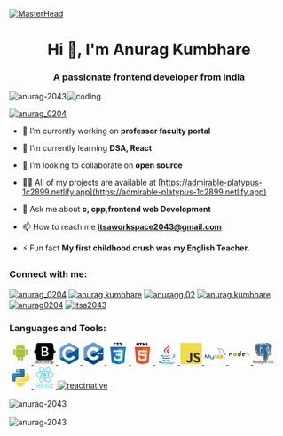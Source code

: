 [![MasterHead](https://mir-s3-cdn-cf.behance.net/project_modules/1400/6c0f9b95746151.5e9ecde69599e.gif)](https://admirable-platypus-1c2899.netlify.app)
<h1 align="center">Hi 👋, I'm Anurag Kumbhare</h1>
<h3 align="center">A passionate frontend developer from India</h3>
<img align="right" alt="coding" width="400" src="https://media.tenor.com/YNqsJbmb_yMAAAAd/coding.gif"

<p align="left"> <img src="https://komarev.com/ghpvc/?username=anurag-2043&label=Profile%20views&color=0e75b6&style=flat" alt="anurag-2043" /> </p>

<p align="left"> <a href="https://twitter.com/anurag_0204" target="blank"><img src="https://img.shields.io/twitter/follow/anurag_0204?logo=twitter&style=for-the-badge" alt="anurag_0204" /></a> </p>

- 🔭 I’m currently working on **professor faculty portal**

- 🌱 I’m currently learning **DSA, React**

- 👯 I’m looking to collaborate on **open source**

- 👨‍💻 All of my projects are available at [https://admirable-platypus-1c2899.netlify.app](https://admirable-platypus-1c2899.netlify.app)

- 💬 Ask me about **c, cpp,frontend web Development**

- 📫 How to reach me **itsaworkspace2043@gmail.com**

- ⚡ Fun fact **My first childhood crush was my English Teacher.**

<h3 align="left">Connect with me:</h3>
<p align="left">
<a href="https://twitter.com/0204Anurag" target="blank"><img align="center" src="https://raw.githubusercontent.com/rahuldkjain/github-profile-readme-generator/master/src/images/icons/Social/twitter.svg" alt="anurag_0204" height="30" width="40" /></a>
<a href="https://www.linkedin.com/in/anurag-kumbhare-8b7715204/" target="blank"><img align="center" src="https://raw.githubusercontent.com/rahuldkjain/github-profile-readme-generator/master/src/images/icons/Social/linked-in-alt.svg" alt="anurag kumbhare" height="30" width="40" /></a>
<a href="https://instagram.com/anuragg.02" target="blank"><img align="center" src="https://raw.githubusercontent.com/rahuldkjain/github-profile-readme-generator/master/src/images/icons/Social/instagram.svg" alt="anuragg.02" height="30" width="40" /></a>
<a href="https://www.youtube.com/c/anuragkumbhare8196" target="blank"><img align="center" src="https://raw.githubusercontent.com/rahuldkjain/github-profile-readme-generator/master/src/images/icons/Social/youtube.svg" alt="anurag kumbhare" height="30" width="40" /></a>
<a href="https://www.codechef.com/users/anurag0204" target="blank"><img align="center" src="https://cdn.jsdelivr.net/npm/simple-icons@3.1.0/icons/codechef.svg" alt="anurag0204" height="30" width="40" /></a>
<a href="https://www.hackerrank.com/itsa2043" target="blank"><img align="center" src="https://raw.githubusercontent.com/rahuldkjain/github-profile-readme-generator/master/src/images/icons/Social/hackerrank.svg" alt="itsa2043" height="30" width="40" /></a>
</p>

<h3 align="left">Languages and Tools:</h3>
<p align="left"> <a href="https://developer.android.com" target="_blank" rel="noreferrer"> <img src="https://raw.githubusercontent.com/devicons/devicon/master/icons/android/android-original-wordmark.svg" alt="android" width="40" height="40"/> </a> <a href="https://getbootstrap.com" target="_blank" rel="noreferrer"> <img src="https://raw.githubusercontent.com/devicons/devicon/master/icons/bootstrap/bootstrap-plain-wordmark.svg" alt="bootstrap" width="40" height="40"/> </a> <a href="https://www.cprogramming.com/" target="_blank" rel="noreferrer"> <img src="https://raw.githubusercontent.com/devicons/devicon/master/icons/c/c-original.svg" alt="c" width="40" height="40"/> </a> <a href="https://www.w3schools.com/cpp/" target="_blank" rel="noreferrer"> <img src="https://raw.githubusercontent.com/devicons/devicon/master/icons/cplusplus/cplusplus-original.svg" alt="cplusplus" width="40" height="40"/> </a> <a href="https://www.w3schools.com/css/" target="_blank" rel="noreferrer"> <img src="https://raw.githubusercontent.com/devicons/devicon/master/icons/css3/css3-original-wordmark.svg" alt="css3" width="40" height="40"/> </a> <a href="https://www.w3.org/html/" target="_blank" rel="noreferrer"> <img src="https://raw.githubusercontent.com/devicons/devicon/master/icons/html5/html5-original-wordmark.svg" alt="html5" width="40" height="40"/> </a> <a href="https://www.java.com" target="_blank" rel="noreferrer"> <img src="https://raw.githubusercontent.com/devicons/devicon/master/icons/java/java-original.svg" alt="java" width="40" height="40"/> </a> <a href="https://developer.mozilla.org/en-US/docs/Web/JavaScript" target="_blank" rel="noreferrer"> <img src="https://raw.githubusercontent.com/devicons/devicon/master/icons/javascript/javascript-original.svg" alt="javascript" width="40" height="40"/> </a> <a href="https://www.mysql.com/" target="_blank" rel="noreferrer"> <img src="https://raw.githubusercontent.com/devicons/devicon/master/icons/mysql/mysql-original-wordmark.svg" alt="mysql" width="40" height="40"/> </a> <a href="https://nodejs.org" target="_blank" rel="noreferrer"> <img src="https://raw.githubusercontent.com/devicons/devicon/master/icons/nodejs/nodejs-original-wordmark.svg" alt="nodejs" width="40" height="40"/> </a> <a href="https://www.postgresql.org" target="_blank" rel="noreferrer"> <img src="https://raw.githubusercontent.com/devicons/devicon/master/icons/postgresql/postgresql-original-wordmark.svg" alt="postgresql" width="40" height="40"/> </a> <a href="https://www.python.org" target="_blank" rel="noreferrer"> <img src="https://raw.githubusercontent.com/devicons/devicon/master/icons/python/python-original.svg" alt="python" width="40" height="40"/> </a> <a href="https://reactjs.org/" target="_blank" rel="noreferrer"> <img src="https://raw.githubusercontent.com/devicons/devicon/master/icons/react/react-original-wordmark.svg" alt="react" width="40" height="40"/> </a> <a href="https://reactnative.dev/" target="_blank" rel="noreferrer"> <img src="https://reactnative.dev/img/header_logo.svg" alt="reactnative" width="40" height="40"/> </a> </p>

<p><img align="center" src="https://github-readme-stats.vercel.app/api/top-langs?username=anurag-2043&show_icons=true&locale=en&layout=compact" alt="anurag-2043" /></p>

<p><img align="center" src="https://github-readme-streak-stats.herokuapp.com/?user=anurag-2043&" alt="anurag-2043" /></p>
